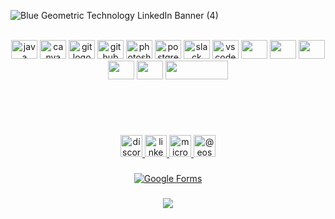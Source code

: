 
![Blue Geometric Technology LinkedIn Banner (4)](https://github.com/StEmrys/StEmrys/assets/116520697/836b36cc-f645-4667-899d-6f8b5b36ad95)





  




<br clear="both">

<div align="center">
  <img src="https://cdn.jsdelivr.net/gh/devicons/devicon/icons/java/java-original.svg" height="30" width="42" alt="java logo"  />
  <img src="https://cdn.jsdelivr.net/gh/devicons/devicon/icons/canva/canva-original.svg" height="30" width="42" alt="canva logo"  />
  <img src="https://cdn.jsdelivr.net/gh/devicons/devicon/icons/git/git-original.svg" height="30" width="42" alt="git logo"  />
  <img src="https://cdn.jsdelivr.net/gh/devicons/devicon/icons/github/github-original.svg" height="30" width="42" alt="github logo"  />
  <img src="https://cdn.jsdelivr.net/gh/devicons/devicon/icons/photoshop/photoshop-plain.svg" height="30" width="42" alt="photoshop logo"  />
  <img src="https://cdn.jsdelivr.net/gh/devicons/devicon/icons/postgresql/postgresql-original.svg" height="30" width="42" alt="postgresql logo"  />
  <img src="https://cdn.jsdelivr.net/gh/devicons/devicon/icons/slack/slack-original.svg" height="30" width="42" alt="slack logo"  />
  <img src="https://cdn.jsdelivr.net/gh/devicons/devicon/icons/vscode/vscode-original.svg" height="30" width="42" alt="vscode logo"  />
  <img src="https://cdn.jsdelivr.net/gh/devicons/devicon/icons/html5/html5-plain-wordmark.svg" height="30" width="42" atl"html5 logo" />
  <img src="https://cdn.jsdelivr.net/gh/devicons/devicon/icons/css3/css3-original.svg" height="30" width="42" atl"css3 logo"/>
  <img src="https://cdn.jsdelivr.net/gh/devicons/devicon/icons/jira/jira-original-wordmark.svg" height="30" width="42" atl"css3 logo" />
  <img src="https://cdn.jsdelivr.net/gh/devicons/devicon/icons/selenium/selenium-original.svg" height="30" width="42" atl"css3 logo" />
  <img src="https://cdn.jsdelivr.net/gh/devicons/devicon/icons/cucumber/cucumber-plain.svg" height="30" width="42" atl"css3 logo" />
<img src="https://cdn.svgporn.com/logos/postman.svg" height="30" width="100" atl"css3 logo" />
  
  
          
          
</div>



##

<br clear="both">

<img align="right" height="0" src=""  />

###

<br clear="both">

<div align="center">
  
  <a href="2144" target="_blank">
    <img src="https://img.shields.io/static/v1?message=Discord&logo=discord&label=&color=7289DA&logoColor=white&labelColor=&style=plastic" height="35" alt="discord logo"  />
  </a>
  <a href="https://www.linkedin.com/in/soydemir-emre-559641237/" target="_blank">
    <img src="https://img.shields.io/static/v1?message=LinkedIn&logo=linkedin&label=&color=0077B5&logoColor=white&labelColor=&style=plastic" height="35" alt="linkedin logo"  />
  </a>
  <a href="eosoydemir@outlook.fr" target="_blank">
    <img src="https://img.shields.io/static/v1?message=Outlook&logo=microsoft-outlook&label=&color=0078D4&logoColor=white&labelColor=&style=plastic" height="35" alt="microsoft-outlook logo"  />
    <a/>
     <a href="https://medium.com/@eosoydemir" target="blank"><img align="up" src="https://raw.githubusercontent.com/rahuldkjain/github-profile-readme-generator/master/src/images/icons/Social/medium.svg" alt="@eosoydemir" height="35"  />
</a>
 
  

###

  [![Google Forms](https://img.shields.io/badge/Google%20Forms-Click%20Here-red)](https://docs.google.com/forms/u/0/)




###  
<div align="center">
<img src="https://komarev.com/ghpvc/?username=stemrys&&style=flat-square" align="center" />
</div>  
















